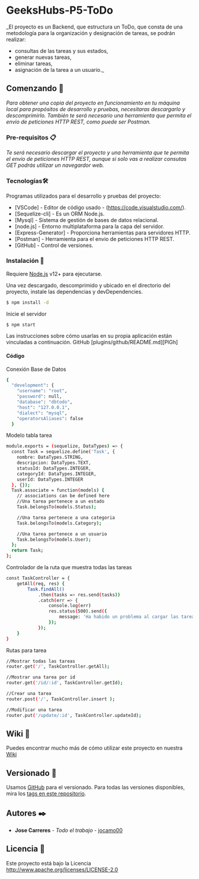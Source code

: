 # GeeksHubs-P5-ToDo

_El proyecto es un Backend, que estructura un ToDo, que consta de una metodología para la organización y designación de tareas, se podrán realizar:
 * consultas de las tareas y sus estados,
 * generar nuevas tareas,
 * eliminar tareas,
 * asignación de la tarea a un usuario._

## Comenzando 🚀

_Para obtener una copia del proyecto en funcionamiento en tu máquina local para propósitos de desarrollo y pruebas, necesitaras descargarlo y descomprimirlo. También te será necesario una herramienta que permita el envio de peticiones HTTP REST, como puede ser Postman._


### Pre-requisitos 📋

_Te será necesario descargar el proyecto y una herramienta que te permita el envio de peticiones HTTP REST, aunque si solo vas a realizar consutas GET podrás utilizar un navegardor web._


### Tecnologías🛠️

Programas utilizados para el desarrollo y pruebas del proyecto:

* [VSCode] - Editor de código usado - (https://code.visualstudio.com/).
* [Sequelize-cli] - Es un ORM Node.js.
* [Mysql] - Sistema de gestión de bases de datos relacional.
* [node.js] - Entorno multiplataforma para la capa del servidor.
* [Express-Generator] - Proporciona herramientas para servidores HTTP.
* [Postman] - Herramienta para el envio de peticiones HTTP REST.
* [GitHub] - Control de versiones.


### Instalación 🔧

Requiere [Node.js](https://nodejs.org/) v12+ para ejecutarse.

Una vez descargado, descomprimido y ubicado en el directorio del proyecto, instale las dependencias y devDependencies.

```sh
$ npm install -d
```

Inicie el servidor

```sh
$ npm start
```

Las instrucciones sobre cómo usarlas en su propia aplicación están vinculadas a continuación.
GitHub  [plugins/github/README.md][PlGh] 


#### Código

Conexión Base de Datos
```sh
{
  "development": {
    "username": "root",
    "password": null,
    "database": "dbtodo",
    "host": "127.0.0.1",
    "dialect": "mysql",
    "operatorsAliases": false
  }
```


Modelo tabla tarea
```sh
module.exports = (sequelize, DataTypes) => {
  const Task = sequelize.define('Task', {
    nombre: DataTypes.STRING,
    descripcion: DataTypes.TEXT,
    statusId: DataTypes.INTEGER,
    categoryId: DataTypes.INTEGER,
    userId: DataTypes.INTEGER
  }, {});
  Task.associate = function(models) {
    // associations can be defined here
    //Una tarea pertenece a un estado
    Task.belongsTo(models.Status);

    //Una tarea pertenece a una categoria
    Task.belongsTo(models.Category);

    //Una tarea pertenece a un usuario
    Task.belongsTo(models.User);
  };
  return Task;
};
```



Controlador de la ruta que muestra todas las tareas
```sh
const TaskController = {
    getAll(req, res) {
        Task.findAll()
            .then(tasks => res.send(tasks))
            .catch(err => {
                console.log(err)
                res.status(500).send({
                    message: 'Ha habido un problema al cargar las tareas'
                });
            });
    }
}
```


Rutas para tarea
```sh
//Mostrar todas las tareas
router.get('/', TaskController.getAll);

//Mostrar una tarea por id
router.get('/id/:id', TaskController.getId);

//Crear una tarea
router.post('/', TaskController.insert );

//Modificar una tarea
router.put('/update/:id', TaskController.updateId);
```



## Wiki 📖

Puedes encontrar mucho más de cómo utilizar este proyecto en nuestra [Wiki](https://github.com/jocamo00/GeeksHubs-P5-ToDo.git)

## Versionado 📌

Usamos [GitHub](https://github.com/) para el versionado. Para todas las versiones disponibles, mira los [tags en este repositorio](https://github.com/jocamo00/GeeksHubs-P5-ToDo.git).

## Autores ✒️

* **Jose Carreres** - *Todo el trabajo* - [jocamo00](https://github.com/jocamo00)

## Licencia 📄

Este proyecto está bajo la Licencia http://www.apache.org/licenses/LICENSE-2.0









